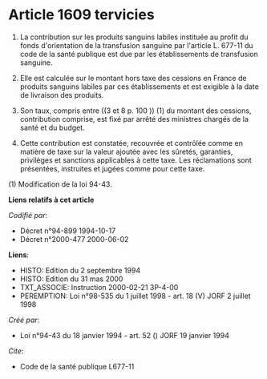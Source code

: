 # Article 1609 tervicies

1. La contribution sur les produits sanguins labiles instituée au profit du fonds d'orientation de la transfusion sanguine
par l'article L. 677-11 du code de la santé publique est due par les établissements de transfusion sanguine.

2. Elle est calculée sur le montant hors taxe des cessions en France de produits sanguins labiles par ces établissements et
est exigible à la date de livraison des produits.

3. Son taux, compris entre ((3 et 8 p. 100 )) (1) du montant des cessions, contribution comprise, est fixé par arrêté des
ministres chargés de la santé et du budget.

4. Cette contribution est constatée, recouvrée et contrôlée comme en matière de taxe sur la valeur ajoutée avec les sûretés,
garanties, privilèges et sanctions applicables à cette taxe. Les réclamations sont présentées, instruites et jugées comme
pour cette taxe.

(1) Modification de la loi 94-43.

**Liens relatifs à cet article**

_Codifié par_:

  - Décret n°94-899 1994-10-17
  - Décret n°2000-477 2000-06-02

**Liens**:

  - HISTO: Edition du 2 septembre 1994
  - HISTO: Edition du 31 mas 2000
  - TXT_ASSOCIE: Instruction 2000-02-21 3P-4-00
  - PEREMPTION: Loi n°98-535 du 1 juillet 1998 - art. 18 (V) JORF 2 juillet 1998

_Créé par_:

  - Loi n°94-43 du 18 janvier 1994 - art. 52 () JORF 19 janvier 1994

_Cite_:

  - Code de la santé publique L677-11
